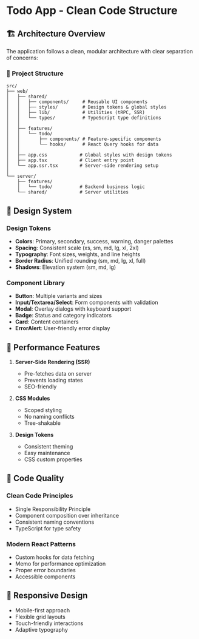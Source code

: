 # Todo App - Clean Code Structure

## 🏗️ Architecture Overview

The application follows a clean, modular architecture with clear separation of concerns:

### 📁 Project Structure

```
src/
├── web/
│   ├── shared/
│   │   ├── components/     # Reusable UI components
│   │   ├── styles/         # Design tokens & global styles
│   │   ├── lib/            # Utilities (tRPC, SSR)
│   │   └── types/          # TypeScript type definitions
│   │
│   ├── features/
│   │   └── todo/
│   │       ├── components/ # Feature-specific components
│   │       └── hooks/      # React Query hooks for data
│   │
│   ├── app.css            # Global styles with design tokens
│   ├── app.tsx            # Client entry point
│   └── app.ssr.tsx        # Server-side rendering setup
│
└── server/
    ├── features/
    │   └── todo/          # Backend business logic
    └── shared/            # Server utilities
```

## 🎨 Design System

### Design Tokens

- **Colors**: Primary, secondary, success, warning, danger palettes
- **Spacing**: Consistent scale (xs, sm, md, lg, xl, 2xl)
- **Typography**: Font sizes, weights, and line heights
- **Border Radius**: Unified rounding (sm, md, lg, xl, full)
- **Shadows**: Elevation system (sm, md, lg)

### Component Library

- **Button**: Multiple variants and sizes
- **Input/Textarea/Select**: Form components with validation
- **Modal**: Overlay dialogs with keyboard support
- **Badge**: Status and category indicators
- **Card**: Content containers
- **ErrorAlert**: User-friendly error display

## 🚀 Performance Features

1. **Server-Side Rendering (SSR)**
   - Pre-fetches data on server
   - Prevents loading states
   - SEO-friendly

2. **CSS Modules**
   - Scoped styling
   - No naming conflicts
   - Tree-shakable

3. **Design Tokens**
   - Consistent theming
   - Easy maintenance
   - CSS custom properties

## 🧩 Code Quality

### Clean Code Principles

- Single Responsibility Principle
- Component composition over inheritance
- Consistent naming conventions
- TypeScript for type safety

### Modern React Patterns

- Custom hooks for data fetching
- Memo for performance optimization
- Proper error boundaries
- Accessible components

## 📱 Responsive Design

- Mobile-first approach
- Flexible grid layouts
- Touch-friendly interactions
- Adaptive typography
